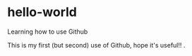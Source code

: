# hello-world
Learning how to use Github

This is my first (but second) use of Github, hope it's useful!!
.